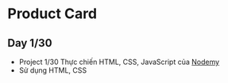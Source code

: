 # Product Card
## Day 1/30
- Project 1/30 Thực chiến HTML, CSS, JavaScript của [Nodemy](https://www.nodemy.vn/projects-html-css-js)
- Sử dụng HTML, CSS
